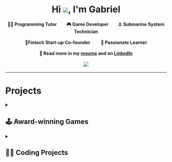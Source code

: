 <div align="center">
<h1 align="center">Hi <img width="35" src="https://github.com/g-nilsson/gabriel_nilsson/blob/main/assets/waving.gif">, I'm Gabriel</h1>
<h4>🧑‍🏫 Programming Tutor&nbsp;&nbsp;&nbsp;&nbsp;&nbsp;&nbsp;&nbsp;&nbsp;&nbsp;🎮 Game Developer&nbsp;&nbsp;&nbsp;&nbsp;&nbsp;&nbsp;&nbsp;&nbsp;&nbsp;⚓ Submarine System Technician<br><br>💱Fintech Start-up Co-founder&nbsp;&nbsp;&nbsp;&nbsp;&nbsp;&nbsp;&nbsp;&nbsp;&nbsp;&nbsp;🧠 Passionate Learner<br><br>📝 Read more in my <a href="https://github.com/g-nilsson/gabriel_nilsson/blob/main/assets/Resume_Gabriel.pdf" target="_blank">resume</a> and on <a href="https://www.linkedin.com/in/gab-nil/" target="_blank">LinkedIn</a></h4>
</div>

<div align="center">
  <img  src="https://github.com/g-nilsson/gabriel_nilsson/blob/main/assets/game_of_life.gif"></a>
</div>

-----
<h1> Projects </h1>
<details>
  <summary><h2>🕹️ Award-winning Games</h2></a></summary>
<div>
  <samp>
    <h1 align="center"><a href="https://gamejolt.com/games/Queensrevolver/449498" target="_blank">Queen's Revolver</a></h1>
    <div align="center">
      <p><a href="https://gamejolt.com/games/Queensrevolver/449498" target="_blank">
      <img  src="https://github.com/g-nilsson/gabriel_nilsson/blob/main/assets/game_imgs/queens_revolver.png" width="800"></a></p>
    </div>
  </samp>
  <div align="center">
    <em> <a href="https://gamejolt.com/games/Queensrevolver/449498" target="_blank">Game Website</a> - <a href="https://gamejolt.com/get/build?game=449498&build=837056" target="_blank">Download game</a><br></em>
  </div>
  
    
  <ul>
  <li>Won "Best Game" and "Best Music" in Swedish game development competition. (+200 teams, 64 qualify, 1 get "Best game")</li>
  <li>A few youtube gameplay videos:  <a href="https://youtu.be/ewOnlu_CN-Q" target="_blank">A🎬</a> <a href="https://www.youtube.com/watch?v=vKIY1BO49lg" target="_blank">B🎬</a>  <a href="https://youtu.be/vasAUEp9urM" target="_blank">C🎬</a></li>
  <li>Reviews from players:</li>
    <ul>
      <li>"This is one of the most unique and fun games that I have played in such a long time!" - @CriticalPlays</li>
      <li>"The great beginnings of a potentially amazing game, this! There's so much to love about the whole idea" - @MichaelBlighe</li>
    </ul>
</ul>
  
  <samp>
    <h1 align="center"><a href="https://gamejolt.com/games/winters-grasp/378067" target="_blank">Winter's Grasp</a></h1>
      <div align="center">
        <p><a href="https://gamejolt.com/games/winters-grasp/378067" target="_blank">
        <img  src="https://github.com/g-nilsson/gabriel_nilsson/blob/main/assets/game_imgs/winters_grasp.png" width="800"></a></p>
      </div>
  </samp>
  <div align="center">
    <em><a href="https://gamejolt.com/games/winters-grasp/378067" target="_blank">Game Website</a> - <a href="https://gamejolt.com/get/build?game=378067&build=697195" target="_blank">Download game<br></a></em>
  </div>
  <ul>
  <li>Won "Best Cutscene" in Swedish game development competition</li>
  <li>A few youtube gameplay videos:  <a href="https://www.youtube.com/watch?v=kNH64uyr7qo" target="_blank">A🎬</a> <a href="https://youtu.be/h1ddyKeTc5c" target="_blank">B🎬</a>  <a href="https://www.youtube.com/watch?v=BPKM5SMYoyU&t=5s" target="_blank">C🎬</a></li>
  <li>20 thousand views on Game Jolt along with reviews from players:</li>
    <ul>
      <li>"just found this game and thought it had alot of charm, u guys did a great job on this" - @TMCdragon</li>
      <li>"When I played the prototype, I could tell it had potential. And now it shows through this demo! I love all the new things that were added, it definitely gives the game more life. Great job!" - @AprilPandaPlays</li>
    </ul>
</ul>
    
  <samp>
    <h1 align="center"><a href="https://www.indiedb.com/games/arrow-of-artemis" target="_blank">Game Website</a> - <a href="https://www.indiedb.com/games/arrow-of-artemis" target="_blank">Arrow of Artemis</a></h1>
      <div align="center">
        <p><a href="https://www.indiedb.com/games/arrow-of-artemis" target="_blank">
        <img  src="https://github.com/g-nilsson/gabriel_nilsson/blob/main/assets/game_imgs/AoA_Title.png" width="800"></a></p>
      </div>
  </samp>
  <div align="center">
    <em><a href="https://www.indiedb.com/downloads/start/136752?referer=https%3A%2F%2Fwww.indiedb.com%2Fgames%2Farrow-of-artemis" target="_blank">Download game<br></a></em>
  </div>
  <li>Won "Best newbie" in Swedish game development competition</li>
   
  
</div>
</details>

<details>
  <summary><h2>👨‍💻 Coding Projects</h2></summary>
<div>
<samp>
  <h3><a href="https://g-nilsson.github.io/ACO_TSP.html" target="_blank">Solving the traveling salesman problem (TSP) with ant colony optimization (ACO) (2021) (Python)</a></h3>
  <ul>
  <li>Used an Ant Colony Optimization (ACO) algorithm to find optimal solutions to the Traveling Salesman problem</li>
    <ul>
      <li>See the code and theoretical discussion <a href="https://g-nilsson.github.io/ACO_TSP.html" target="_blank">here</a>.</li>
      <li>Download and run the .ipynb <a href="https://github.com/g-nilsson/g-nilsson/blob/main/Ant%20Colony%20Optimization%20for%20The%20Traveling%20salesman%20Problem/Ant%20Colony%20Optimization%20for%20The%20Traveling%20salesman%20Problem.ipynb" target="_blank">here</a>.</li>
    </ul>
 </ul>
  <div align="center">
        <p>Here is a gif visualizing the ACO solving process </p>
        <img width="260" src="https://github.com/g-nilsson/gabriel_nilsson/blob/main/assets/ACO.gif" alt="ACO gif">
  </div>



  <h3><a href="https://g-nilsson.github.io/ACO_TSP.html" target="_blank">Simulating Lightning - a Dielectric Breakdown Model (2023) (Python)</a></h3>
  <ul>
  <li> Simulated dielectric breakdown (lightning) using a Laplacian growth model, calculating the electric potential in the air given the current lightning structure</li>
    <ul>
      <li>See the code <a href="https://g-nilsson.github.io/ACO_TSP.html" target="_blank">here</a>.</li>
    </ul>
 </ul>
  <div align="center">
        <p>A simulated lightning strike and the electric potential in the air</p>
        <img width="260" src="https://github.com/g-nilsson/g-nilsson/blob/main/assets/DBM/vertical_lightning.gif" alt="Lightning gif">
  </div>
  <div align="center">
        <p>A simulated lightning strike with a lightning rod at x=50</p>
        <img width="260" src="https://github.com/g-nilsson/g-nilsson/blob/main/assets/DBM/lightning_rod.gif" alt="Lightning rod gif">
  </div>
  <div align="center">
        <p>The simulation with optimized electric field calculations</p>
        <img width="260" src="https://github.com/g-nilsson/g-nilsson/blob/main/assets/DBM/vertical_lightning_optimized.gif" alt="Optimized lightning gif">
  </div>
  
  <h3><a href="https://github.com/g-nilsson/gabriel_nilsson/tree/main/sudoku" target="_blank">Logical sudoku solver (2018) (C#)</a></h3>
  <ul>
  <li>This was a personal challenge I set for myself when I first learned programming. I made it in a weekend to see if I could write an algorithm that uses human logic instead of brute-force to solve sudokus.</li>
  <li>Has much higher solving speed than brute force approaches since no trial and error is used</li>
    <ul>
      <li>See the code <a href="https://github.com/g-nilsson/gabriel_nilsson/blob/main/sudoku/sudoku/Program.cs" target="_blank">here</a>.</li>
    </ul>
   </ul>
</samp>
</div>
</details>
